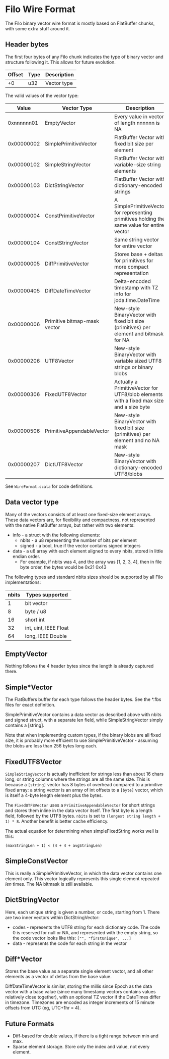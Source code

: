 # Filo Wire Format

The Filo binary vector wire format is mostly based on FlatBuffer chunks, with some extra stuff around it.

## Header bytes

The first four bytes of any Filo chunk indicates the type of binary vector and structure following it.  This allows for future evolution.

| Offset | Type  | Description     |
|--------|-------|-----------------|
| +0     | u32   | Vector type     |

The valid values of the vector type:

| Value       | Vector Type    |  Description   |
|-------------|----------------|----------------|
| 0xnnnnnn01  | EmptyVector    | Every value in vector of length nnnnnn is NA |
| 0x00000002  | SimplePrimitiveVector | FlatBuffer Vector with fixed bit size per element |
| 0x00000102  | SimpleStringVector | FlatBuffer Vector with variable-size string elements |
| 0x00000103  | DictStringVector   | FlatBuffer Vector with dictionary-encoded strings |
| 0x00000004  | ConstPrimitiveVector  | A SimplePrimitiveVector for representing primitives holding the same value for entire vector
| 0x00000104  | ConstStringVector     | Same string vector for entire vector |
| 0x00000005  | DiffPrimitiveVector   | Stores base + deltas for primitives for more compact representation |
| 0x00000405  | DiffDateTimeVector   | Delta-encoded timestamp with TZ info for joda.time.DateTime |
| 0x00000006  | Primitive bitmap-mask vector | New-style BinaryVector with fixed bit size (primitives) per element and bitmask for NA |
| 0x00000206  | UTF8Vector | New-style BinaryVector with variable sized UTF8 strings or binary blobs |
| 0x00000306  | FixedUTF8Vector | Actually a PrimitiveVector for UTF8/blob elements with a fixed max size and a size byte |
| 0x00000506  | PrimitiveAppendableVector | New-style BinaryVector with fixed bit size (primitives) per element and no NA mask |
| 0x00000207  | DictUTF8Vector  | New-style BinaryVector with dictionary-encoded UTF8/blobs |

See `WireFormat.scala` for code definitions.

## Data vector type

Many of the vectors consists of at least one fixed-size element arrays.  These data vectors are, for flexibility and compactness, not represented with the native FlatBuffer arrays, but rather with two elements:

* info - a struct with the following elements:
    * nbits - a u8 representing the number of bits per element
    * signed - a bool, true if the vector contains signed integers
* data - a u8 array with each element aligned to every nbits, stored in little endian order.
    - For example, if nbits was 4, and the array was [1, 2, 3, 4], then in file byte order, the bytes would be 0x21 0x43

The following types and standard nbits sizes should be supported by all Filo implementations:

| nbits |  Types supported   |
|-------|--------------------|
| 1     | bit vector         |
| 8     | byte / u8          |
| 16    | short int          |
| 32    | int, uint, IEEE Float |
| 64    | long, IEEE Double  |

## EmptyVector

Nothing follows the 4 header bytes since the length is already captured there.

## Simple*Vector

The FlatBuffers buffer for each type follows the header bytes.  See the *.fbs files for exact definition.

SimplePrimitiveVector contains a data vector as described above with nbits and signed struct, with a separate len field, while SimpleStringVector simply contains a [string].

Note that when implementing custom types, if the binary blobs are all fixed size, it is probably more efficient to use SimplePrimitiveVector - assuming the blobs are less than 256 bytes long each.

## FixedUTF8Vector

`SimpleStringVector` is actually inefficient for strings less than about 16 chars long, or string columns where the strings are all the same size.  This is because a `[string]` vector has 8 bytes of overhead compared to a primitive fixed array: a string vector is an array of int offsets to a `[byte]` vector, which is itself a 4-byte length element plus the bytes.

The `FixedUTF8Vector` uses a `PrimitiveAppendableVector` for short strings and stores them inline in the data vector itself.  The first byte is a length field, followed by the UTF8 bytes.  `nbits` is set to `(longest string length + 1) * 8`.  Another benefit is better cache efficiency.

The actual equation for determining when simpleFixedString works well is this:

    (maxStringLen + 1) < (4 + 4 + avgStringLen)

## SimpleConstVector

This is really a SimplePrimitiveVector, in which the data vector contains one element only.  This vector logically represents this single element repeated *len* times.  The NA bitmask is still available.

## DictStringVector

Here, each unique string is given a number, or code, starting from 1.
There are two inner vectors within DictStringVector:

* codes - represents the UTF8 string for each dictionary code.  The code 0 is reserved for null or NA, and represented with the empty string, so the code vector looks like this: `["", "firstUnique", ...]`
* data - represents the code for each string in the vector

## Diff*Vector

Stores the base value as a separate single element vector, and all other elements as a vector of deltas from the base value.

DiffDateTimeVector is similar, storing the millis since Epoch as the data vector with a base value (since many timestamp vectors contains values relatively close together), with an optional TZ vector if the DateTimes differ in timezone.  Timezones are encoded as integer increments of 15 minute offsets from UTC (eg, UTC+1hr = 4).

## Future Formats

* Diff-based for double values, if there is a tight range between min and max.
* Sparse element storage.  Store only the index and value, not every element.
